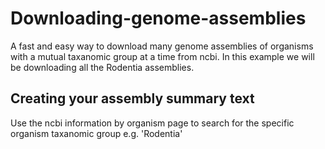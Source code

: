 # Downloading-genome-assemblies
A fast and easy way to download many genome assemblies of organisms with a mutual taxanomic group at a time from ncbi.
In this example we will be downloading all the Rodentia assemblies.

## Creating your assembly summary text
Use the ncbi information by organism page to search for the specific organism taxanomic group e.g. 'Rodentia'
